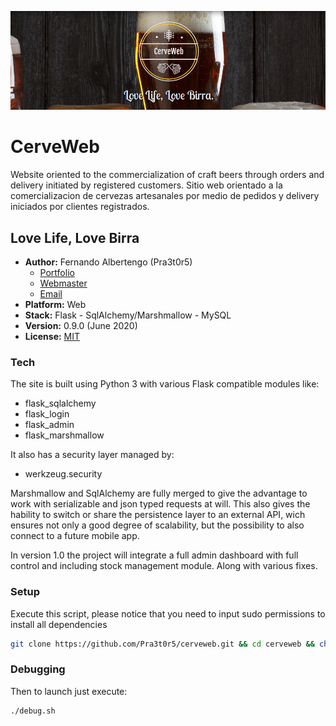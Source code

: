 ![splash](https://github.com/Pra3t0r5/cerveweb/blob/master/splash.png?raw=true)

# CerveWeb #

Website oriented to the commercialization of craft beers through orders and delivery initiated by registered customers.
Sitio web orientado a la comercializacion de cervezas artesanales por medio de pedidos y delivery iniciados por clientes registrados.

## Love Life, Love Birra ##

* **Author:** Fernando Albertengo (Pra3t0r5)
  * [Portfolio](http://falbertengo.com.ar)
  * [Webmaster](https://webmaster.cerveweb@gmail.com)
  * [Email](https://fernando.albertengo@gmail.com)
* **Platform:** Web
* **Stack:** Flask - SqlAlchemy/Marshmallow - MySQL
* **Version:** 0.9.0 (June 2020)
* **License:** [MIT](LICENSE)

### Tech ###

The site is built using Python 3 with various Flask compatible modules like:

* flask_sqlalchemy
* flask_login
* flask_admin
* flask_marshmallow

It also has a security layer managed by:

* werkzeug.security

Marshmallow and SqlAlchemy are fully merged to give the advantage to work with serializable and json typed requests at will. This also gives the hability to switch or share the persistence layer to an external API, wich ensures not only a good degree of scalability, but the possibility to also connect to a future mobile app.

In version 1.0 the project will integrate a full admin dashboard with full control and including stock management module. Along with various fixes.

### Setup ###

Execute this script, please notice that you need to input sudo permissions to install all dependencies

~~~bash
git clone https://github.com/Pra3t0r5/cerveweb.git && cd cerveweb && chmod +x install.sh debug.sh && sudo ./install.sh
~~~

### Debugging ###

Then to launch just execute:

~~~bash
./debug.sh
~~~
